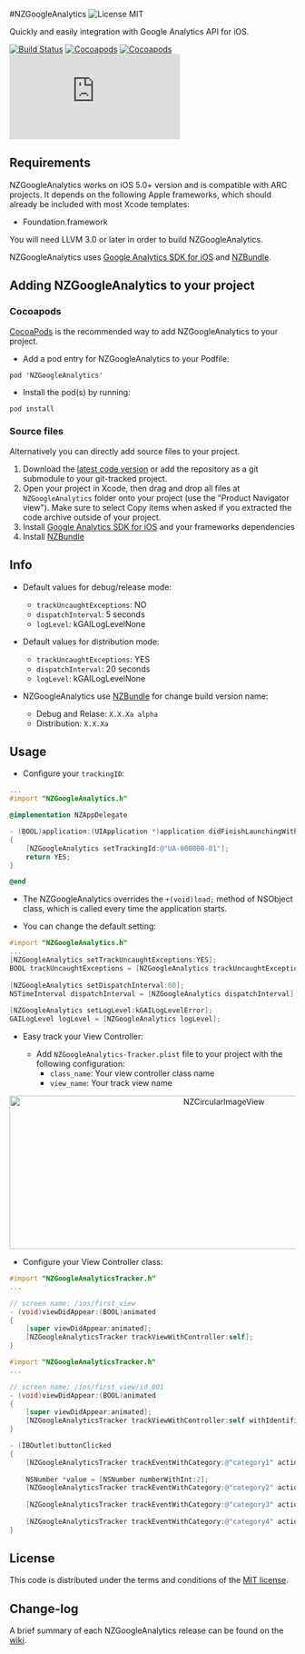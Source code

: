 #NZGoogleAnalytics ![License MIT](https://go-shields.herokuapp.com/license-MIT-blue.png)

Quickly and easily integration with Google Analytics API for iOS.

[![Build Status](https://api.travis-ci.org/NZN/NZGoogleAnalytics.png)](https://api.travis-ci.org/NZN/NZGoogleAnalytics.png)
[![Cocoapods](https://cocoapod-badges.herokuapp.com/v/NZGoogleAnalytics/badge.png)](http://beta.cocoapods.org/?q=name%3Anzgoogleanalytics%2A)
[![Cocoapods](https://cocoapod-badges.herokuapp.com/p/NZGoogleAnalytics/badge.png)](http://beta.cocoapods.org/?q=name%3Anzgoogleanalytics%2A)
[![Analytics](https://ga-beacon.appspot.com/UA-48753665-1/NZN/NZGoogleAnalytics/README.md)](https://github.com/igrigorik/ga-beacon)

## Requirements

NZGoogleAnalytics works on iOS 5.0+ version and is compatible with ARC projects. It depends on the following Apple frameworks, which should already be included with most Xcode templates:

* Foundation.framework

You will need LLVM 3.0 or later in order to build NZGoogleAnalytics.

NZGoogleAnalytics uses [Google Analytics SDK for iOS](https://developers.google.com/analytics/devguides/collection/ios/resources) and [NZBundle](https://github.com/NZN/NZBundle).

## Adding NZGoogleAnalytics to your project

### Cocoapods

[CocoaPods](http://cocoapods.org) is the recommended way to add NZGoogleAnalytics to your project.

* Add a pod entry for NZGoogleAnalytics to your Podfile:

```
pod 'NZGoogleAnalytics'
```

* Install the pod(s) by running:

```
pod install
```

### Source files

Alternatively you can directly add source files to your project.

1. Download the [latest code version](https://github.com/NZN/NZGoogleAnalytics/archive/master.zip) or add the repository as a git submodule to your git-tracked project.
2. Open your project in Xcode, then drag and drop all files at `NZGoogleAnalytics` folder onto your project (use the "Product Navigator view"). Make sure to select Copy items when asked if you extracted the code archive outside of your project.
3. Install [Google Analytics SDK for iOS](https://developers.google.com/analytics/devguides/collection/ios/resources) and your frameworks dependencies
4. Install [NZBundle](https://github.com/NZN/NZBundle)

## Info

* Default values for debug/release mode:
	* `trackUncaughtExceptions`: NO
	* `dispatchInterval`: 5 seconds
	* `logLevel`: kGAILogLevelNone
	
* Default values for distribution mode:
	* `trackUncaughtExceptions`: YES
	* `dispatchInterval`: 20 seconds
	* `logLevel`: kGAILogLevelNone
	
* NZGoogleAnalytics use [NZBundle](https://github.com/NZN/NZBundle) for change build version name:
	* Debug and Relase: `X.X.Xa alpha`
	* Distribution: `X.X.Xa`	


## Usage

* Configure your `trackingID`:

```objective-c
...
#import "NZGoogleAnalytics.h"

@implementation NZAppDelegate

- (BOOL)application:(UIApplication *)application didFinishLaunchingWithOptions:(NSDictionary *)launchOptions
{
    [NZGoogleAnalytics setTrackingId:@"UA-000000-01"];
    return YES;
}

@end
```

* The NZGoogleAnalytics overrides the `+(void)load;` method of NSObject class, which is called every time the application starts.

* You can change the default setting:

```objective-c
#import "NZGoogleAnalytics.h"
...
[NZGoogleAnalytics setTrackUncaughtExceptions:YES];
BOOL trackUncaughtExceptions = [NZGoogleAnalytics trackUncaughtExceptions];
    
[NZGoogleAnalytics setDispatchInterval:60];
NSTimeInterval dispatchInterval = [NZGoogleAnalytics dispatchInterval];
    
[NZGoogleAnalytics setLogLevel:kGAILogLevelError];
GAILogLevel logLevel = [NZGoogleAnalytics logLevel];
```

* Easy track your View Controller:

	* Add `NZGoogleAnalytics-Tracker.plist` file to your project with the following configuration:
		* `class_name`: Your view controller class name
		* `view_name`: Your track view name

<p align="center">
  <img src="http://s21.postimg.org/mjlzwoz93/NZGoogle_Analytics_Tracker.jpg" alt="NZCircularImageView" title="NZCircularImageView" width="740" height="270">
</p>

* Configure your View Controller class:

```objective-c
#import "NZGoogleAnalyticsTracker.h"
...

// screen name: /ios/first_view
- (void)viewDidAppear:(BOOL)animated
{
    [super viewDidAppear:animated];
    [NZGoogleAnalyticsTracker trackViewWithController:self];
}
```

```objective-c
#import "NZGoogleAnalyticsTracker.h"
...

// screen name: /ios/first_view/id_001
- (void)viewDidAppear:(BOOL)animated
{
    [super viewDidAppear:animated];
    [NZGoogleAnalyticsTracker trackViewWithController:self withIdentifier:@"id_001"];
}

- (IBOutlet)buttonClicked
{
    [NZGoogleAnalyticsTracker trackEventWithCategory:@"category1" action:@"action1" label:@"label1"];
    
    NSNumber *value = [NSNumber numberWithInt:2];
    [NZGoogleAnalyticsTracker trackEventWithCategory:@"category2" action:@"action2" label:@"label2" value:value];
    
    [NZGoogleAnalyticsTracker trackEventWithCategory:@"category3" action:@"action3" label:@"label3" value:value];
    
    [NZGoogleAnalyticsTracker trackEventWithCategory:@"category4" action:@"action4" label:@"label4" value:value nonInteraction:YES];
}
```

## License

This code is distributed under the terms and conditions of the [MIT license](LICENSE).

## Change-log

A brief summary of each NZGoogleAnalytics release can be found on the [wiki](https://github.com/NZN/NZGoogleAnalytics/wiki/Change-log).
